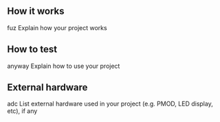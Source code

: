 <!---

This file is used to generate your project datasheet. Please fill in the information below and delete any unused
sections.

You can also include images in this folder and reference them in the markdown. Each image must be less than
512 kb in size, and the combined size of all images must be less than 1 MB.
-->

## How it works

fuz Explain how your project works

## How to test

anyway Explain how to use your project

## External hardware

adc List external hardware used in your project (e.g. PMOD, LED display, etc), if any
